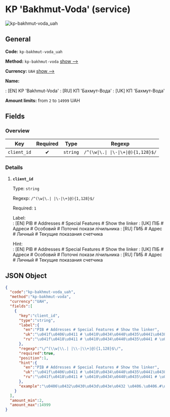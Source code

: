 
# KP 'Bakhmut-Voda' (service) 
![kp-bakhmut-voda_uah](https://static.openfintech.io/payout_methods/kp-bakhmut-voda_uah/logo.svg?w=400&c=v0.59.26#w24)  

## General 
 
**Code:** `kp-bakhmut-voda_uah` 
 
**Method:** `kp-bakhmut-voda` [show -->](/payout-methods/kp-bakhmut-voda/) 
 
**Currency:** `UAH` [show -->](/currencies/UAH/) 
 
**Name:** 
 
:	[EN] KP 'Bakhmut-Voda' 
:	[RU] КП 'Бахмут-Вода' 
:	[UK] КП 'Бахмут-Вода' 
 
**Amount limits:** from `2` to `14999` UAH 

## Fields 

### Overview 

|Key|Required|Type|Regexp| 
|:---:|:---:|:---:|:---:| 
|`client_id`|✔|`string`|`/^(\w\|\.\| \|\-\|\+\|@){1,128}$/`| 
 

### Details 
 
1. **`client_id`** 
 
	Type: `string` 
 
	Regexp: `/^(\w|\.| |\-|\+|@){1,128}$/` 
 
	Required: `1` 
 
	Label:  
	: [EN] PIB # Addresses # Special Features # Show the linker 
	: [UK] ПІБ # Адреси # Особовий # Поточні покази лічильника 
	: [RU] ПИБ # Адрес # Личный # Текущие показания счетчика 
 
	Hint:  
	: [EN] PIB # Addresses # Special Features # Show the linker 
	: [UK] ПІБ # Адреси # Особовий # Поточні покази лічильника 
	: [RU] ПИБ # Адрес # Личный # Текущие показания счетчика 
 

## JSON Object 

```json
{
  "code":"kp-bakhmut-voda_uah",
  "method":"kp-bakhmut-voda",
  "currency":"UAH",
  "fields":[
    {
      "key":"client_id",
      "type":"string",
      "label":{
        "en":"PIB # Addresses # Special Features # Show the linker",
        "uk":"\u041f\u0406\u0411 # \u0410\u0434\u0440\u0435\u0441\u0438 # \u041e\u0441\u043e\u0431\u043e\u0432\u0438\u0439 # \u041f\u043e\u0442\u043e\u0447\u043d\u0456 \u043f\u043e\u043a\u0430\u0437\u0438 \u043b\u0456\u0447\u0438\u043b\u044c\u043d\u0438\u043a\u0430",
        "ru":"\u041f\u0418\u0411 # \u0410\u0434\u0440\u0435\u0441 # \u041b\u0438\u0447\u043d\u044b\u0439 # \u0422\u0435\u043a\u0443\u0449\u0438\u0435 \u043f\u043e\u043a\u0430\u0437\u0430\u043d\u0438\u044f \u0441\u0447\u0435\u0442\u0447\u0438\u043a\u0430"
      },
      "regexp":"\/^(\\w|\\.| |\\-|\\+|@){1,128}$\/",
      "required":true,
      "position":1,
      "hint":{
        "en":"PIB # Addresses # Special Features # Show the linker",
        "uk":"\u041f\u0406\u0411 # \u0410\u0434\u0440\u0435\u0441\u0438 # \u041e\u0441\u043e\u0431\u043e\u0432\u0438\u0439 # \u041f\u043e\u0442\u043e\u0447\u043d\u0456 \u043f\u043e\u043a\u0430\u0437\u0438 \u043b\u0456\u0447\u0438\u043b\u044c\u043d\u0438\u043a\u0430",
        "ru":"\u041f\u0418\u0411 # \u0410\u0434\u0440\u0435\u0441 # \u041b\u0438\u0447\u043d\u044b\u0439 # \u0422\u0435\u043a\u0443\u0449\u0438\u0435 \u043f\u043e\u043a\u0430\u0437\u0430\u043d\u0438\u044f \u0441\u0447\u0435\u0442\u0447\u0438\u043a\u0430"
      },
      "example":"\u0406\u0432\u0430\u043d\u043e\u0432 \u0406.\u0406.#\u0432\u0443\u043b. \u0410\u0440\u0442\u0435\u043c\u0430, \u043a\u0432. 12#05084#300"
    }
  ],
  "amount_min":2,
  "amount_max":14999
}
```  
